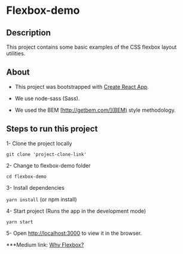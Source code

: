 # Flexbox-demo 

## Description

This project contains some basic examples of the CSS flexbox layout utilities.

## About

- This project was bootstrapped with [Create React App](https://github.com/facebook/create-react-app).

- We use node-sass (Sass).

- We used the BEM [http://getbem.com/](BEM) style methodology.  

## Steps to run this project 

1- Clone the project locally
 
 `git clone 'project-clone-link'`

2- Change to flexbox-demo folder

 `cd flexbox-demo`

3- Install dependencies

 `yarn install`  (or npm install)

4- Start project (Runs the app in the development mode)

 `yarn start`

5- Open [http://localhost:3000](http://localhost:3000) to view it in the browser.

***Medium link: [Why Flexbox?](https://medium.com/@nadia.mechlia/why-flexbox-22932203bca3)



